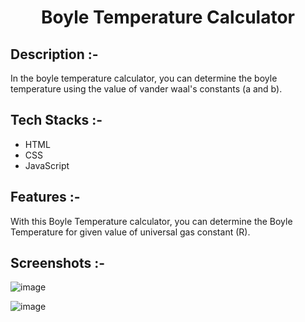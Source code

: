 # <p align="center">Boyle Temperature Calculator</p>

## Description :-

In the boyle temperature calculator, you can determine the boyle temperature using the value of vander waal's constants (a and b).

## Tech Stacks :-

- HTML
- CSS
- JavaScript

## Features :-

With this Boyle Temperature calculator, you can determine the Boyle Temperature for given value of universal gas constant (R).
## Screenshots :-

![image](https://github.com/user-attachments/assets/b7870e0e-5e47-4550-b8e7-c33ad7c5a5cf)

![image](https://github.com/user-attachments/assets/7ff7cea0-5327-40ec-843d-5e3780b8e480)


